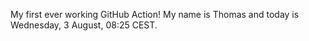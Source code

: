 My first ever working GitHub Action!
My name is Thomas and today is Wednesday, 3 August, 08:25 CEST. 
